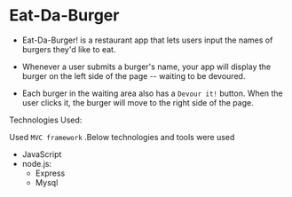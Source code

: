 # Eat-Da-Burger

- Eat-Da-Burger! is a restaurant app that lets users input the names of burgers they'd like to eat.

- Whenever a user submits a burger's name, your app will display the burger on the left side of the page -- waiting to be devoured.

- Each burger in the waiting area also has a `Devour it!` button. When the user clicks it, the burger will move to the right side of the page.

Technologies Used:

Used `MVC framework` .Below technologies and tools were used

- JavaScript
- node.js:
  - Express
  - Mysql
